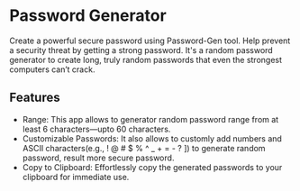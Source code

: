 # Password Generator

Create a powerful secure password using Password-Gen tool. Help prevent a security threat by getting a strong password. It's a random password generator to create long, truly random passwords that even the strongest computers can’t crack.

## Features

- Range: This app allows to generator random password range from at least 6 characters—upto 60 characters.
- Customizable Passwords: It also allows to customly add numbers and ASCII characters(e.g., ! @ # $ % ^ \_ + = - ? ]) to generate random password, result more secure password.
- Copy to Clipboard: Effortlessly copy the generated passwords to your clipboard for immediate use.
